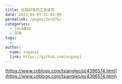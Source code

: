 ```yaml
---
title: 处理异常的正常姿势
date: 2023-04-07 11:02:09
permalink: /pages/2ecb76/
categories:
  - java基础
  - 异常
tags:
  - 
author: 
  name: xugaoyi
  link: https://github.com/xugaoyi
---
```

[https://www.cnblogs.com/tsiangleo/p/4396574.html](https://www.cnblogs.com/tsiangleo/p/4396574.html)